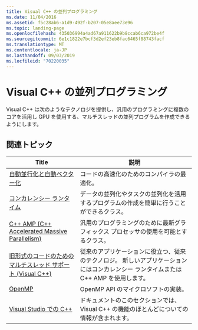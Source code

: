 ```yaml
---
title: Visual C++ の並列プログラミング
ms.date: 11/04/2016
ms.assetid: f5c28ab6-a1d9-492f-b207-05e8aee73e96
ms.topic: landing-page
ms.openlocfilehash: 435036994a4ad67a911622b9b8ccab6ca972be4f
ms.sourcegitcommit: 6e1c1822e7bcf3d2ef23eb8fac6465f88743facf
ms.translationtype: MT
ms.contentlocale: ja-JP
ms.lasthandoff: 09/03/2019
ms.locfileid: "70220035"
---
```

# <a name="parallel-programming-in-visual-c"></a>Visual C++ の並列プログラミング

Visual C++ は次のようなテクノロジを提供し、汎用のプログラミングに複数のコアを活用し GPU を使用する、マルチスレッドの並列プログラムを作成できるようにします。

## <a name="related-articles"></a>関連トピック

|Title|説明|
|-----------|-----------------|
|[自動並行化と自動ベクター化](auto-parallelization-and-auto-vectorization.md)|コードの高速化のためのコンパイラの最適化。|
|[コンカレンシー ランタイム](concrt/concurrency-runtime.md)|データの並列化やタスクの並列化を活用するプログラムの作成を簡単に行うことができるクラス。|
|[C++ AMP (C++ Accelerated Massive Parallelism)](amp/cpp-amp-cpp-accelerated-massive-parallelism.md)|汎用のプログラミングのために最新グラフィックス プロセッサの使用を可能とするクラス。|
|[旧形式のコードのためのマルチスレッド サポート (Visual C++)](multithreading-support-for-older-code-visual-cpp.md)|従来のアプリケーションに役立つ、従来のテクノロジ。 新しいアプリケーションにはコンカレンシー ランタイムまたは C++ AMP を使用します。|
|[OpenMP](openmp/openmp-in-visual-cpp.md)|OpenMP API のマイクロソフトの実装。|
|[Visual Studio での C++](../overview/visual-cpp-in-visual-studio.md)|ドキュメントのこのセクションでは、Visual C++ の機能のほとんどについての情報が含まれます。|